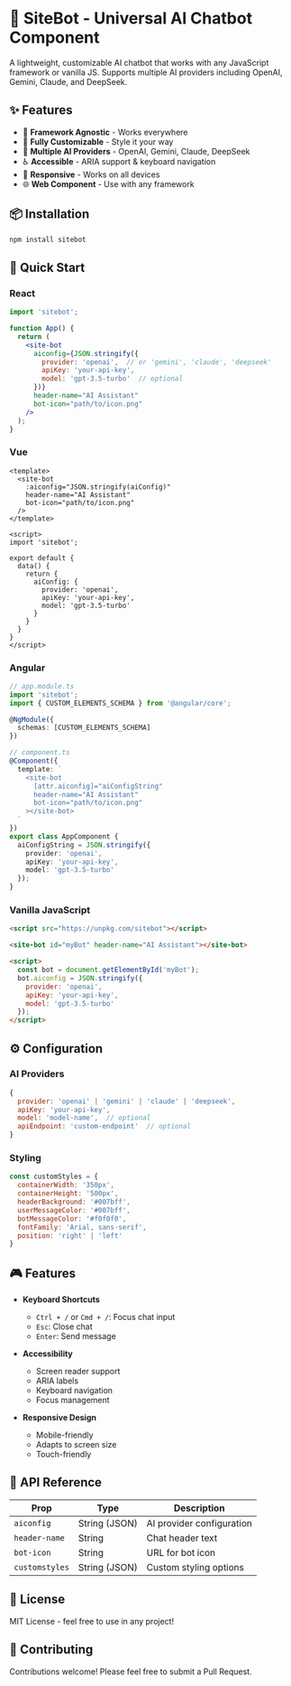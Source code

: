 # 🤖 SiteBot - Universal AI Chatbot Component

A lightweight, customizable AI chatbot that works with any JavaScript framework or vanilla JS. Supports multiple AI providers including OpenAI, Gemini, Claude, and DeepSeek.

## ✨ Features

- 🔌 **Framework Agnostic** - Works everywhere
- 🎨 **Fully Customizable** - Style it your way
- 🤖 **Multiple AI Providers** - OpenAI, Gemini, Claude, DeepSeek
- ♿ **Accessible** - ARIA support & keyboard navigation
- 📱 **Responsive** - Works on all devices
- 🌐 **Web Component** - Use with any framework

## 📦 Installation

```bash
npm install sitebot
```

## 🚀 Quick Start

### React
```jsx
import 'sitebot';

function App() {
  return (
    <site-bot
      aiconfig={JSON.stringify({
        provider: 'openai',  // or 'gemini', 'claude', 'deepseek'
        apiKey: 'your-api-key',
        model: 'gpt-3.5-turbo'  // optional
      })}
      header-name="AI Assistant"
      bot-icon="path/to/icon.png"
    />
  );
}
```

### Vue
```vue
<template>
  <site-bot
    :aiconfig="JSON.stringify(aiConfig)"
    header-name="AI Assistant"
    bot-icon="path/to/icon.png"
  />
</template>

<script>
import 'sitebot';

export default {
  data() {
    return {
      aiConfig: {
        provider: 'openai',
        apiKey: 'your-api-key',
        model: 'gpt-3.5-turbo'
      }
    }
  }
}
</script>
```

### Angular
```typescript
// app.module.ts
import 'sitebot';
import { CUSTOM_ELEMENTS_SCHEMA } from '@angular/core';

@NgModule({
  schemas: [CUSTOM_ELEMENTS_SCHEMA]
})

// component.ts
@Component({
  template: `
    <site-bot
      [attr.aiconfig]="aiConfigString"
      header-name="AI Assistant"
      bot-icon="path/to/icon.png"
    ></site-bot>
  `
})
export class AppComponent {
  aiConfigString = JSON.stringify({
    provider: 'openai',
    apiKey: 'your-api-key',
    model: 'gpt-3.5-turbo'
  });
}
```

### Vanilla JavaScript
```html
<script src="https://unpkg.com/sitebot"></script>

<site-bot id="myBot" header-name="AI Assistant"></site-bot>

<script>
  const bot = document.getElementById('myBot');
  bot.aiconfig = JSON.stringify({
    provider: 'openai',
    apiKey: 'your-api-key',
    model: 'gpt-3.5-turbo'
  });
</script>
```

## ⚙️ Configuration

### AI Providers
```javascript
{
  provider: 'openai' | 'gemini' | 'claude' | 'deepseek',
  apiKey: 'your-api-key',
  model: 'model-name',  // optional
  apiEndpoint: 'custom-endpoint'  // optional
}
```

### Styling
```javascript
const customStyles = {
  containerWidth: '350px',
  containerHeight: '500px',
  headerBackground: '#007bff',
  userMessageColor: '#007bff',
  botMessageColor: '#f0f0f0',
  fontFamily: 'Arial, sans-serif',
  position: 'right' | 'left'
}
```

## 🎮 Features

- **Keyboard Shortcuts**
  - `Ctrl + /` or `Cmd + /`: Focus chat input
  - `Esc`: Close chat
  - `Enter`: Send message

- **Accessibility**
  - Screen reader support
  - ARIA labels
  - Keyboard navigation
  - Focus management

- **Responsive Design**
  - Mobile-friendly
  - Adapts to screen size
  - Touch-friendly

## 🔑 API Reference

| Prop | Type | Description |
|------|------|-------------|
| `aiconfig` | String (JSON) | AI provider configuration |
| `header-name` | String | Chat header text |
| `bot-icon` | String | URL for bot icon |
| `customstyles` | String (JSON) | Custom styling options |

## 📝 License

MIT License - feel free to use in any project!

## 🤝 Contributing

Contributions welcome! Please feel free to submit a Pull Request.

